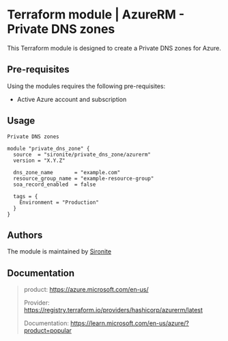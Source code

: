# Terraform module | AzureRM - Private DNS zones

This Terraform module is designed to create a Private DNS zones for Azure.

## Pre-requisites

Using the modules requires the following pre-requisites:
 * Active Azure account and subscription 

## Usage

`Private DNS zones`

```hcl
module "private_dns_zone" {
  source  = "sironite/private_dns_zone/azurerm"
  version = "X.Y.Z"

  dns_zone_name       = "example.com"
  resource_group_name = "example-resource-group"
  soa_record_enabled  = false

  tags = {
    Environment = "Production"
  }
}

```

## Authors

The module is maintained by [Sironite](https://github.com/sironite)

## Documentation

> product: https://azure.microsoft.com/en-us/
> 
> Provider: https://registry.terraform.io/providers/hashicorp/azurerm/latest
> 
> Documentation: https://learn.microsoft.com/en-us/azure/?product=popular
